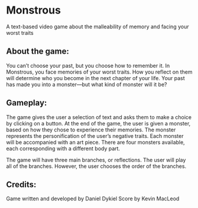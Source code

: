 # Monstrous
A text-based video game about the malleability of memory and facing your worst traits

## About the game:

You can’t choose your past, but you choose how to remember it. In Monstrous, you face memories of your worst traits. How you reflect on them will determine who you become in the next chapter of your life. Your past has made you into a monster—but what kind of monster will it be?

## Gameplay:

The game gives the user a selection of text and asks them to make a choice by clicking on a button.
At the end of the game, the user is given a monster, based on how they chose to experience their memories. The monster represents the personification of the user’s negative traits. Each monster will be accompanied with an art piece.
There are four monsters available, each corresponding with a different body part.

The game will have three main branches, or reflections. The user will play all of the branches. However, the user chooses the order of the branches.

## Credits:

Game written and developed by Daniel Dykiel
Score by Kevin MacLeod
